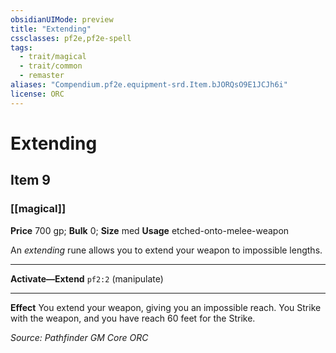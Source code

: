 ```yaml
---
obsidianUIMode: preview
title: "Extending"
cssclasses: pf2e,pf2e-spell
tags:
  - trait/magical
  - trait/common
  - remaster
aliases: "Compendium.pf2e.equipment-srd.Item.bJORQsO9E1JCJh6i"
license: ORC
---
```

# Extending
## Item 9
### [[magical]]


**Price** 700 gp; 
**Bulk** 0; **Size** med
**Usage** etched-onto-melee-weapon

An _extending_ rune allows you to extend your weapon to impossible lengths.

* * *

**Activate—Extend** `pf2:2` (manipulate)

* * *

**Effect** You extend your weapon, giving you an impossible reach. You Strike with the weapon, and you have reach 60 feet for the Strike.

*Source: Pathfinder GM Core*
*ORC*